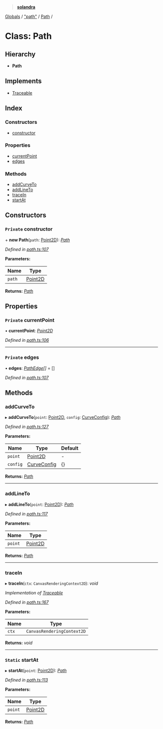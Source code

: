 > **[solandra](../README.md)**

[Globals](../README.md) / ["path"](../modules/_path_.md) / [Path](_path_.path.md) /

# Class: Path

## Hierarchy

* **Path**

## Implements

* [Traceable](../interfaces/_path_.traceable.md)

## Index

### Constructors

* [constructor](_path_.path.md#private-constructor)

### Properties

* [currentPoint](_path_.path.md#private-currentpoint)
* [edges](_path_.path.md#private-edges)

### Methods

* [addCurveTo](_path_.path.md#addcurveto)
* [addLineTo](_path_.path.md#addlineto)
* [traceIn](_path_.path.md#tracein)
* [startAt](_path_.path.md#static-startat)

## Constructors

### `Private` constructor

\+ **new Path**(`path`: [Point2D](../modules/_types_play_.md#point2d)): *[Path](_path_.path.md)*

*Defined in [path.ts:107](https://github.com/jamesporter/solandra/blob/0595850/src/lib/path.ts#L107)*

**Parameters:**

Name | Type |
------ | ------ |
`path` | [Point2D](../modules/_types_play_.md#point2d) |

**Returns:** *[Path](_path_.path.md)*

## Properties

### `Private` currentPoint

• **currentPoint**: *[Point2D](../modules/_types_play_.md#point2d)*

*Defined in [path.ts:106](https://github.com/jamesporter/solandra/blob/0595850/src/lib/path.ts#L106)*

___

### `Private` edges

• **edges**: *[PathEdge](../modules/_path_.md#pathedge)[]* =  []

*Defined in [path.ts:107](https://github.com/jamesporter/solandra/blob/0595850/src/lib/path.ts#L107)*

## Methods

###  addCurveTo

▸ **addCurveTo**(`point`: [Point2D](../modules/_types_play_.md#point2d), `config`: [CurveConfig](../modules/_path_.md#curveconfig)): *[Path](_path_.path.md)*

*Defined in [path.ts:127](https://github.com/jamesporter/solandra/blob/0595850/src/lib/path.ts#L127)*

**Parameters:**

Name | Type | Default |
------ | ------ | ------ |
`point` | [Point2D](../modules/_types_play_.md#point2d) | - |
`config` | [CurveConfig](../modules/_path_.md#curveconfig) |  {} |

**Returns:** *[Path](_path_.path.md)*

___

###  addLineTo

▸ **addLineTo**(`point`: [Point2D](../modules/_types_play_.md#point2d)): *[Path](_path_.path.md)*

*Defined in [path.ts:117](https://github.com/jamesporter/solandra/blob/0595850/src/lib/path.ts#L117)*

**Parameters:**

Name | Type |
------ | ------ |
`point` | [Point2D](../modules/_types_play_.md#point2d) |

**Returns:** *[Path](_path_.path.md)*

___

###  traceIn

▸ **traceIn**(`ctx`: `CanvasRenderingContext2D`): *void*

*Implementation of [Traceable](../interfaces/_path_.traceable.md)*

*Defined in [path.ts:167](https://github.com/jamesporter/solandra/blob/0595850/src/lib/path.ts#L167)*

**Parameters:**

Name | Type |
------ | ------ |
`ctx` | `CanvasRenderingContext2D` |

**Returns:** *void*

___

### `Static` startAt

▸ **startAt**(`point`: [Point2D](../modules/_types_play_.md#point2d)): *[Path](_path_.path.md)*

*Defined in [path.ts:113](https://github.com/jamesporter/solandra/blob/0595850/src/lib/path.ts#L113)*

**Parameters:**

Name | Type |
------ | ------ |
`point` | [Point2D](../modules/_types_play_.md#point2d) |

**Returns:** *[Path](_path_.path.md)*